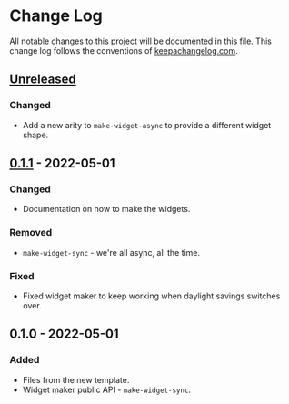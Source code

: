 # Change Log
All notable changes to this project will be documented in this file. This change log follows the conventions of [keepachangelog.com](http://keepachangelog.com/).

## [Unreleased]
### Changed
- Add a new arity to `make-widget-async` to provide a different widget shape.

## [0.1.1] - 2022-05-01
### Changed
- Documentation on how to make the widgets.

### Removed
- `make-widget-sync` - we're all async, all the time.

### Fixed
- Fixed widget maker to keep working when daylight savings switches over.

## 0.1.0 - 2022-05-01
### Added
- Files from the new template.
- Widget maker public API - `make-widget-sync`.

[Unreleased]: https://sourcehost.site/your-name/flash-video/compare/0.1.1...HEAD
[0.1.1]: https://sourcehost.site/your-name/flash-video/compare/0.1.0...0.1.1
